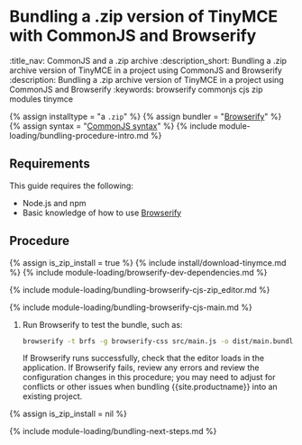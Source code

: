 # Bundling a .zip version of TinyMCE with CommonJS and Browserify
:title_nav: CommonJS and a .zip archive
:description_short: Bundling a .zip archive version of TinyMCE in a project using CommonJS and Browserify
:description: Bundling a .zip archive version of TinyMCE in a project using CommonJS and Browserify
:keywords: browserify commonjs cjs zip modules tinymce

{% assign installtype = "a `.zip`" %}
{% assign bundler = "[Browserify](https://browserify.org/)" %}
{% assign syntax = "[CommonJS syntax](http://www.commonjs.org/specs/modules/1.0/)" %}
{% include module-loading/bundling-procedure-intro.md %}

## Requirements

This guide requires the following:

- Node.js and npm
- Basic knowledge of how to use [Browserify](https://browserify.org/)

## Procedure

{% assign is_zip_install = true %}
{% include install/download-tinymce.md %}
{% include module-loading/browserify-dev-dependencies.md %}

{% include module-loading/bundling-browserify-cjs-zip_editor.md %}

{% include module-loading/bundling-browserify-cjs-main.md %}

1. Run Browserify to test the bundle, such as:

    ```sh
    browserify -t brfs -g browserify-css src/main.js -o dist/main.bundle.js
    ```

    If Browserify runs successfully, check that the editor loads in the application.
    If Browserify fails, review any errors and review the configuration changes in this procedure; you may need to adjust for conflicts or other issues when bundling {{site.productname}} into an existing project.

{% assign is_zip_install = nil %}

{% include module-loading/bundling-next-steps.md %}